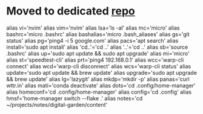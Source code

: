 # Moved to dedicated [repo](https://github.com/jnkk/bashalias)

alias vi='nvim'
alias vim='nvim'
alias lsa='ls -al'
alias mc='micro'
alias bashrc='micro .bashrc'
alias bashalias='micro .bash_aliases'
alias gs='git status'
alias pg='ping4 -i 5 google.com'
alias pacs='apt search'
alias install='sudo apt install'
alias 'cd..'='cd ..'
alias '..'='cd ..'
alias sb='source .bashrc'
alias up='sudo apt update && sudo apt upgrade'
alias mi='micro'
alias st='speedtest-cli'
alias prt='ping4 192.168.0.1'
alias wcc='warp-cli connect'
alias wcd='warp-cli disconnect'
alias wcs='warp-cli status'
alias update='sudo apt update && brew update'
alias upgrade='sudo apt upgrade && brew update'
alias lg='lazygit'
alias mkdp='mkdir -p'
alias panas='curl wttr.in'
alias mati='conda deactivate'
alias dots='cd .config/home-manager'
alias homeconf='cd .config/home-manager'
alias config='cd .config'
alias hmsf='home-manager switch --flake .'
alias notes='cd ~/projects/notes/digital-garden/content'
